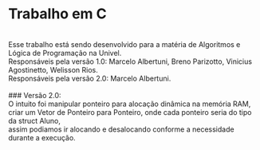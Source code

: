 # Trabalho em C
<br> Esse trabalho está sendo desenvolvido para a matéria de Algoritmos e Lógica de Programação na Univel.
<br> Responsáveis pela versão 1.0: Marcelo Albertuni, Breno Parizotto, Vinicius Agostinetto, Welisson Rios.
<br> Responsáveis pela versão 2.0: Marcelo Albertuni.
<br>
<br> ### Versão 2.0:
<br> O intuito foi manipular ponteiro para alocação dinâmica na memória RAM, 
<br> criar um Vetor de Ponteiro para Ponteiro, onde cada ponteiro seria do tipo da struct Aluno,
<br> assim podiamos ir alocando e desalocando conforme a necessidade durante a execução.
